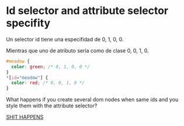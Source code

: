 # Id selector and attribute selector specifity

Un selector id tiene una especifidad de 0, 1, 0, 0.

Mientras que uno de atributo sería como de clase 0, 0, 1, 0.

```css
#meadow {
  color: green; /* 0, 1, 0, 0 */
}
*[id="meadow"] {
  color: red; /* 0, 0, 1, 0 */
}
```

What happens if you create several dom nodes when same ids and you style them with the attribute selector?

[SHIT HAPPENS](https://htmlpreview.github.io/?https://github.com/gabrielseco/css-reference/blob/master/src/chapter-03/03-id-and-attribute-selector/index.html)
